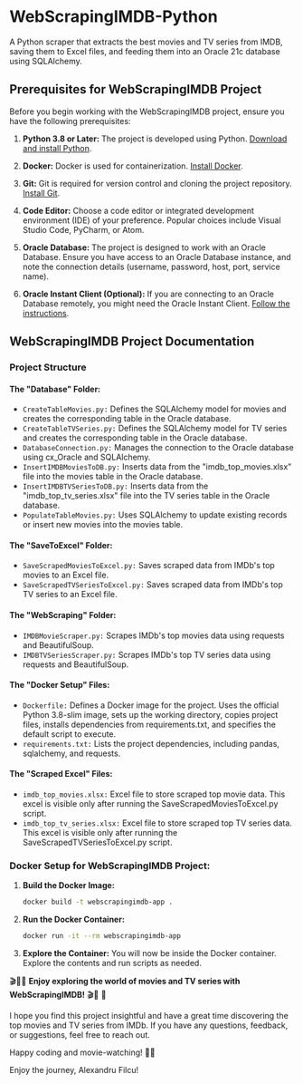 # WebScrapingIMDB-Python
A Python scraper that extracts the best movies and TV series from IMDB, saving them to Excel files, and feeding them into an Oracle 21c database using SQLAlchemy.

## Prerequisites for WebScrapingIMDB Project

Before you begin working with the WebScrapingIMDB project, ensure you have the following prerequisites:

1. **Python 3.8 or Later:** The project is developed using Python. [Download and install Python](https://www.python.org/downloads/).

2. **Docker:** Docker is used for containerization. [Install Docker](https://www.docker.com/get-started).

3. **Git:** Git is required for version control and cloning the project repository. [Install Git](https://git-scm.com/book/en/v2/Getting-Started-Installing-Git).

4. **Code Editor:** Choose a code editor or integrated development environment (IDE) of your preference. Popular choices include Visual Studio Code, PyCharm, or Atom.

5. **Oracle Database:** The project is designed to work with an Oracle Database. Ensure you have access to an Oracle Database instance, and note the connection details (username, password, host, port, service name).

6. **Oracle Instant Client (Optional):** If you are connecting to an Oracle Database remotely, you might need the Oracle Instant Client. [Follow the instructions](https://www.oracle.com/database/technologies/instant-client.html).

## WebScrapingIMDB Project Documentation

### Project Structure

#### The "Database" Folder:

- `CreateTableMovies.py:` Defines the SQLAlchemy model for movies and creates the corresponding table in the Oracle database.
- `CreateTableTVSeries.py:` Defines the SQLAlchemy model for TV series and creates the corresponding table in the Oracle database.
- `DatabaseConnection.py:` Manages the connection to the Oracle database using cx_Oracle and SQLAlchemy.
- `InsertIMDBMoviesToDB.py:` Inserts data from the "imdb_top_movies.xlsx" file into the movies table in the Oracle database.
- `InsertIMDBTVSeriesToDB.py:` Inserts data from the "imdb_top_tv_series.xlsx" file into the TV series table in the Oracle database.
- `PopulateTableMovies.py:` Uses SQLAlchemy to update existing records or insert new movies into the movies table.

#### The "SaveToExcel" Folder:

- `SaveScrapedMoviesToExcel.py:` Saves scraped data from IMDb's top movies to an Excel file.
- `SaveScrapedTVSeriesToExcel.py:` Saves scraped data from IMDb's top TV series to an Excel file.

#### The "WebScraping" Folder:

- `IMDBMovieScraper.py:` Scrapes IMDb's top movies data using requests and BeautifulSoup.
- `IMDBTVSeriesScraper.py:` Scrapes IMDb's top TV series data using requests and BeautifulSoup.

#### The "Docker Setup" Files:

- `Dockerfile:` Defines a Docker image for the project. Uses the official Python 3.8-slim image, sets up the working directory, copies project files, installs dependencies from requirements.txt, and specifies the default script to execute.
- `requirements.txt:` Lists the project dependencies, including pandas, sqlalchemy, and requests.

#### The "Scraped Excel" Files:

- `imdb_top_movies.xlsx:` Excel file to store scraped top movie data. This excel is visible only after running the SaveScrapedMoviesToExcel.py script.
- `imdb_top_tv_series.xlsx:` Excel file to store scraped top TV series data. This excel is visible only after running the SaveScrapedTVSeriesToExcel.py script.

### Docker Setup for WebScrapingIMDB Project:

1. **Build the Docker Image:**
    ```bash
    docker build -t webscrapingimdb-app .
    ```

2. **Run the Docker Container:**
    ```bash
    docker run -it --rm webscrapingimdb-app
    ```

3. **Explore the Container:**
    You will now be inside the Docker container. Explore the contents and run scripts as needed.

🎬🍿🚀 **Enjoy exploring the world of movies and TV series with WebScrapingIMDB!** 🎬🍿 🚀

I hope you find this project insightful and have a great time discovering the top movies and TV series from IMDb. If you have any questions, feedback, or suggestions, feel free to reach out. 

Happy coding and movie-watching! 🌟✨

Enjoy the journey,
Alexandru Filcu!
